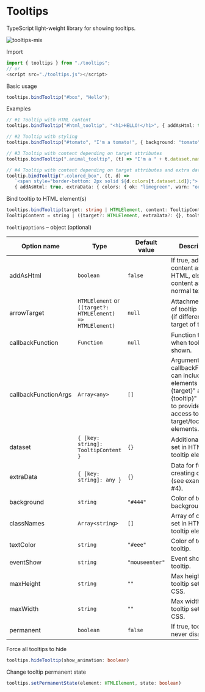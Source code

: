 # Tooltips

TypeScript light-weight library for showing tooltips.


![tooltips-mix](https://user-images.githubusercontent.com/24278460/163706288-5a281caf-9432-4c19-9811-589930733876.png)


Import
```typescript
import { tooltips } from "./tooltips";
// or
<script src="./tooltips.js"></script>
```

Basic usage<br/>
```typescript
tooltips.bindTooltip("#box", "Hello");
```

Examples
```typescript
// #1 Tooltip with HTML content
tooltips.bindTooltip("#html_tooltip", "<h1>HELLO!</h1>", { addAsHtml: true });

// #2 Tooltip with styling
tooltips.bindTooltip("#tomato", "I'm a tomato!", { background: "tomato", textColor: "black" });

// #3 Tooltip with content depending on target attributes
tooltips.bindTooltip(".animal_tooltip", (t) => "I'm a " + t.dataset.name + "!");

// #4 Tooltip with content depending on target attributes and extra data
tooltip.bindTooltip(".colored_box", (t, d) =>
   `<span style="border-bottom: 2px solid ${d.colors[t.dataset.id]};"> Status: ${t.textContent} </span>`,
   { addAsHtml: true, extraData: { colors: { ok: "limegreen", warn: "orange", err: "red" } } });
```
   
Bind tooltip to HTML element(s)
```typescript
tooltips.bindTooltip(target: string | HTMLElement, content: TooltipContent, user_options?: TooltipOptions)
TooltipContent = string | ((target?: HTMLElement, extraData?: {}, tooltip?: HTMLElement) => string);
```


`TooltipOptions` &ndash; object (optional)

| Option name         | Type                      | Default value       | Description                                             |
| ------------------- | ------------------------- | ------------------  | ------------------------------------------------------- |
| addAsHtml           | `boolean`                 | `false`             | If true, adds content as HTML, else adds content as normal text. |
| arrowTarget         | `HTMLElement` or `((target?: HTMLElement) => HTMLElement)` | `null` | Attachment point of tooltip arrow (if different than target of tooltip). |
| callbackFunction    | `Function`                | `null`              | Function to call when tooltip is shown.                 |
| callbackFunctionArgs| `Array<any>`              | `[]`                | Arguments for callbackFunction; can include elements "{target}" and/or "{tooltip}" in order to provide access to target/tooltip elements. |
| dataset             | `{ [key: string]: TooltipContent }` | `{}`      | Additional data to set in HTML tooltip element.         |
| extraData           | `{ [key: string]: any }`  | `{}`                | Data for function creating content (see example #4).    |
| background          | `string`                  | `"#444"`            | Color of tooltip background.                            |
| classNames          | `Array<string>`           | `[]`                | Array of classes set in HTML tooltip element.           |
| textColor           | `string`                  | `"#eee"`            | Color of text in tooltip.                               |
| eventShow           | `string`                  | `"mouseenter"`      | Event showing tooltip.                                  |
| maxHeight           | `string`                  | `""`                | Max height of tooltip set in CSS.                       |
| maxWidth            | `string`                  | `""`                | Max width of tooltip set in CSS.                        |
| permanent           | `boolean`                 | `false`             | If true, tooltip will never disappear.                  | 
  

Force all tooltips to hide
```typescript
tooltips.hideTooltip(show_animation: boolean)
```
    
Change tooltip permanent state
```typescript
tooltips.setPermanentState(element: HTMLElement, state: boolean)
```    
    
